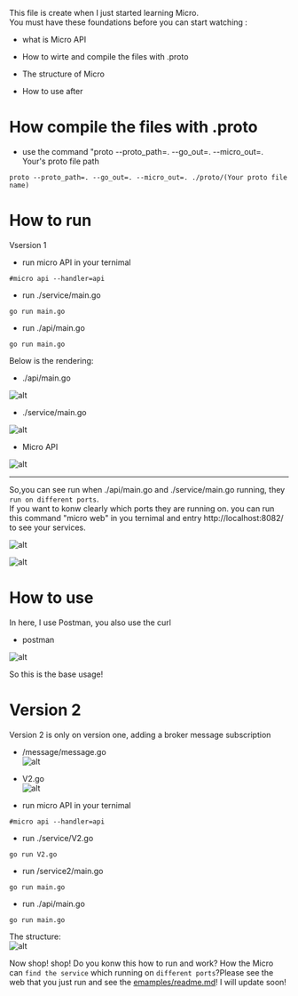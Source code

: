 This file is create when I just started learning Micro.  
You must have these foundations before you can start watching :  
* what is Micro API 
- How to wirte and compile the files with .proto
* The structure of Micro 
- How to use after 
  
How compile the files with .proto
====
* use the command "proto --proto_path=. --go_out=. --micro_out=. Your's proto file path
```  
proto --proto_path=. --go_out=. --micro_out=. ./proto/(Your proto file name)
```  
  
How to run
====  
Vsersion 1  
* run micro API in your ternimal  
```
#micro api --handler=api
```
- run ./service/main.go  
```
go run main.go
```
* run ./api/main.go
```
go run main.go
```
  
Below is the rendering:  
* ./api/main.go  
  
![alt](https://github.com/MrVWY/goproject/blob/master/microservives/emamples/service/img/1573873017(1).png)  
  
- ./service/main.go  
  
![alt](https://github.com/MrVWY/goproject/blob/master/microservives/emamples/service/img/service.png)  
  
* Micro API  
  
![alt](https://github.com/MrVWY/goproject/blob/master/microservives/emamples/service/img/1573872840(1).png)  
  
___
So,you can see run when ./api/main.go and ./service/main.go running, they `run on different ports`.  
If you want to konw clearly which ports they are running on. you can run this command "micro web" in you ternimal and entry http://localhost:8082/ to see your services.  
  
![alt](https://github.com/MrVWY/goproject/blob/master/microservives/emamples/service/img/1573875469(1).png)  
  
![alt](https://github.com/MrVWY/goproject/blob/master/microservives/emamples/service/img/1573876096(1).png)  
  
How to use
====
In here, I use Postman, you also use the curl
* postman  
  
![alt](https://github.com/MrVWY/goproject/blob/master/microservives/emamples/service/img/1573873197(1).jpg)  
  
So this is the base usage!
  
Version 2
====
Version 2 is only on version one, adding a broker message subscription  
  
* /message/message.go  
![alt](https://github.com/MrVWY/goproject/blob/master/microservives/emamples/service/img/1573987194(1).png)  
  
- V2.go  
![alt](https://github.com/MrVWY/goproject/blob/master/microservives/emamples/service/img/1573986249(1).png)
  
* run micro API in your ternimal  
```
#micro api --handler=api
```
- run ./service/V2.go  
```
go run V2.go
```
* run /service2/main.go
```
go run main.go
```  
- run ./api/main.go
```
go run main.go
```
  
The structure:  
![alt](https://github.com/MrVWY/goproject/blob/master/microservives/emamples/service/img/A.png)
  
Now shop! shop! Do you konw this how to run and work? How the Micro can `find the service` which running on `different ports`?Please see the web that you just run and see the [emamples/readme.md](https://github.com/MrVWY/go/tree/master/shippy/emamples)! I will update soon!
  
